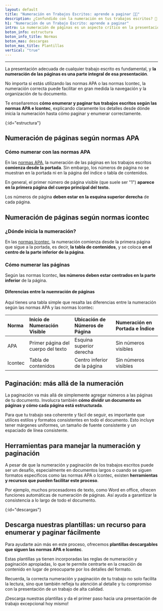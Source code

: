 ```yaml
---
layout: default
title: "Numeración en Trabajos Escritos: aprende a paginar 📖✅"
description: ¿Confundido con la numeración en tus trabajos escritos? 🤔 Dale un aspecto profesional a tus trabajos con cada página! 📚 Comienza a numerar como un experto!
h1: "Numeración de un Trabajo Escrito: aprende a paginar"
intro: La numeración de páginas es un aspecto crítico en la presentación de trabajos escritos. Puede parecer simple, pero es vital para la legibilidad y organización de tu documento.
boton_info: estructura
boton_info_title: Normas
boton_mas: descargas
boton_mas_title: Plantillas
vertical: "true"
---
```

-----
La presentación adecuada de cualquier trabajo escrito es fundamental, y **la numeración de las páginas es una parte integral de esa presentación**.

No importa si estás utilizando las normas APA o las normas Icontec, la numeración correcta puede facilitar en gran medida la navegación y la organización de tu documento.

Te enseñaremos **cómo enumerar y paginar tus trabajos escritos según las normas APA e Icontec**, explicando claramente los detalles desde dónde inicia la numeración hasta cómo paginar y enumerar correctamente.
<!-- Anclaje para que la barra fijada no cubra el siguiente subtítulo -->
{:id="estructura"}

## Numeración de páginas según normas APA

### Cómo numerar con las normas APA

En las [normas APA]({{'normas-apa'|relative_url}}), la numeración de las páginas en los trabajos escritos **comienza desde la portada**. Sin embargo, los números de página no se muestran en la portada ni en la página del índice o tabla de contenidos.

En general, el primer número de página visible (que suele ser "1") **aparece en la primera página del cuerpo principal del texto.**

Los números de página **deben estar en la esquina superior derecha** de cada página.

## Numeración de páginas según normas icontec

### ¿Dónde inicia la numeración?

En las [normas Icontec]({{'normas-icontec'|relative_url}}), la numeración comienza desde la primera página que sigue a la portada, es decir, **la tabla de contenidos**, y se coloca **en el centro de la parte inferior de la página**.

### Cómo numerar las páginas

Según las normas Icontec, **los números deben estar centrados en la parte inferior** de la página.

#### Diferencias entre la nuemración de páginas

Aquí tienes una tabla simple que resalta las diferencias entre la numeración según las normas APA y las normas Icontec:

| Norma   | Inicio de Numeración Visible       | Ubicación de Números de Página | Numeración en Portada e Índice |
| :------ | :--------------------------------- | :----------------------------- | :----------------------------- |
| APA     | Primer página del cuerpo del texto | Esquina superior derecha       | Sin números visibles           |
| Icontec | Tabla de contenidos                | Centro inferior de la página   | Sin números visibles           |

## Paginación: más allá de la numeración

La paginación va más allá de simplemente agregar números a las páginas de tu documento. Involucra también **cómo dividir un documento en páginas y cómo cada página está estructurada**.

Para que tu trabajo sea coherente y fácil de seguir, es importante que utilices estilos y formatos consistentes en todo el documento. Esto incluye tener márgenes uniformes, un tamaño de fuente consistente y un espaciado de línea consistente.

## Herramientas para manejar la numeración y paginación

A pesar de que la numeración y paginación de los trabajos escritos puede ser un desafío, especialmente en documentos largos o cuando se siguen formatos específicos como las normas APA o Icontec, existen **herramientas y recursos que pueden facilitar este proceso**.

Por ejemplo, muchos procesadores de texto, como Word en office, ofrecen funciones automáticas de numeración de páginas. Así ayuda a garantizar la consistencia a lo largo de todo el documento.
<!-- Anclaje para que la barra fijada no cubra el siguiente subtítulo -->
{:id="descargas"}

## Descarga nuestras plantillas: un recurso para enumerar y paginar fácilmente

Para ayudarte aún más en este proceso, ofrecemos **plantillas descargables que siguen las normas APA e Icontec**.

Estas plantillas ya tienen incorporadas las reglas de numeración y paginación apropiadas, lo que te permite centrarte en la creación de contenido en lugar de preocuparte por los detalles del formato.

Recuerda, la correcta numeración y paginación de tu trabajo no solo facilita la lectura, sino que también refleja tu atención al detalle y tu compromiso con la presentación de un trabajo de alta calidad.

¡Descarga nuestras plantillas y da el primer paso hacia una presentación de trabajo excepcional hoy mismo!
